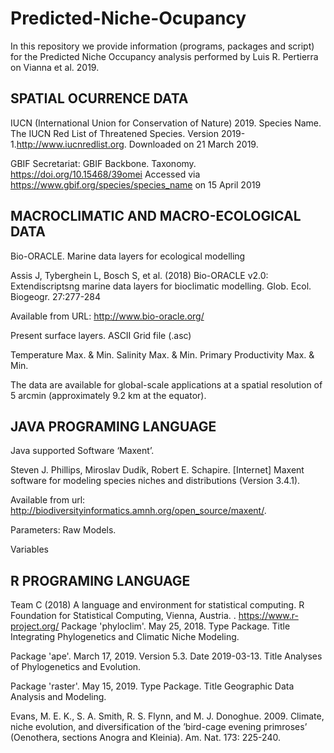 # Predicted-Niche-Ocupancy

In this repository we provide information (programs, packages and script) for the Predicted Niche Occupancy analysis performed by Luis R. Pertierra on Vianna et al. 2019.

## SPATIAL OCURRENCE DATA

IUCN (International Union for Conservation of Nature) 2019. Species Name. The IUCN Red List of Threatened Species. Version 2019-1.http://www.iucnredlist.org. Downloaded on 21 March 2019.

GBIF Secretariat: GBIF Backbone. Taxonomy. https://doi.org/10.15468/39omei Accessed  via https://www.gbif.org/species/species_name on 15 April 2019



## MACROCLIMATIC AND MACRO-ECOLOGICAL DATA

Bio-ORACLE. Marine data layers for ecological modelling

Assis J, Tyberghein L, Bosch S, et al. (2018) Bio-ORACLE v2.0: Extendiscriptsng marine data layers for bioclimatic modelling. Glob. Ecol. Biogeogr. 27:277-284

Available from URL: http://www.bio-oracle.org/

Present surface layers. ASCII Grid file (.asc)

Temperature Max. & Min.
Salinity Max. & Min. 
Primary Productivity Max. & Min.

The data are available for global-scale applications at a spatial resolution of 5 arcmin (approximately 9.2 km at the equator).


## JAVA PROGRAMING LANGUAGE

Java supported Software ‘Maxent’. 

Steven J. Phillips, Miroslav Dudík, Robert E. Schapire. [Internet] Maxent software for modeling species niches and distributions (Version 3.4.1). 

Available from url: http://biodiversityinformatics.amnh.org/open_source/maxent/. 

Parameters: Raw Models.

Variables

## R PROGRAMING LANGUAGE
Team C (2018) A language and environment for statistical computing. R Foundation for Statistical Computing, Vienna, Austria. . https://www.r-project.org/
Package 'phyloclim'. May 25, 2018. Type Package. Title Integrating Phylogenetics and Climatic Niche Modeling. 

Package 'ape'. March 17, 2019. Version 5.3. Date 2019-03-13. Title Analyses of Phylogenetics and Evolution.

Package 'raster'. May 15, 2019. Type Package. Title Geographic Data Analysis and Modeling.

Evans, M. E. K., S. A. Smith, R. S. Flynn, and M. J. Donoghue. 2009. Climate, niche evolution, and diversification of the ’bird-cage evening primroses’ (Oenothera, sections Anogra and Kleinia). Am. Nat. 173: 225-240.

